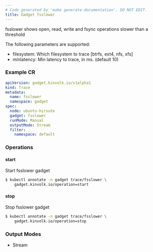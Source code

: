 ```yaml
---
# Code generated by 'make generate-documentation'. DO NOT EDIT.
title: Gadget fsslower
---
```


fsslower shows open, read, write and fsync operations slower than a threshold

The following parameters are supported:
- filesystem: Which filesystem to trace [btrfs, ext4, nfs, xfs]
- minlatency: Min latency to trace, in ms. (default 10)

### Example CR

```yaml
apiVersion: gadget.kinvolk.io/v1alpha1
kind: Trace
metadata:
  name: fsslower
  namespace: gadget
spec:
  node: ubuntu-hirsute
  gadget: fsslower
  runMode: Manual
  outputMode: Stream
  filter:
    namespace: default
```

### Operations


#### start

Start fsslower gadget

```bash
$ kubectl annotate -n gadget trace/fsslower \
    gadget.kinvolk.io/operation=start
```
#### stop

Stop fsslower gadget

```bash
$ kubectl annotate -n gadget trace/fsslower \
    gadget.kinvolk.io/operation=stop
```

### Output Modes

* Stream
